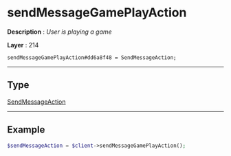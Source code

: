 # sendMessageGamePlayAction

**Description** : *User is playing a game*

**Layer** : 214

```tl
sendMessageGamePlayAction#dd6a8f48 = SendMessageAction;
```

---

## Type

[SendMessageAction](type/SendMessageAction)

---

## Example

```php
$sendMessageAction = $client->sendMessageGamePlayAction();
```